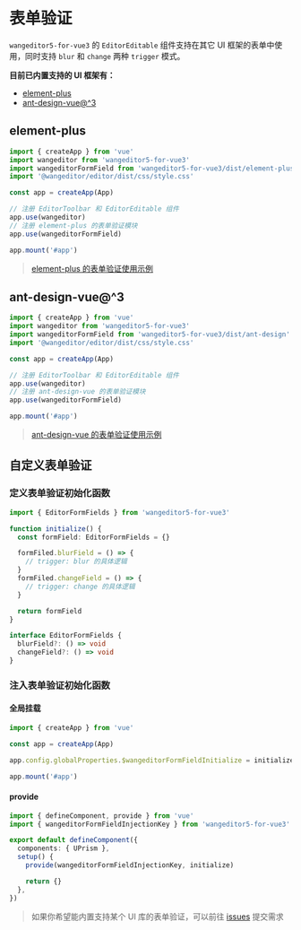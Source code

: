 # 表单验证

`wangeditor5-for-vue3` 的 `EditorEditable` 组件支持在其它 UI 框架的表单中使用，同时支持 `blur` 和 `change` 两种 `trigger` 模式。

**目前已内置支持的 UI 框架有：**

- [element-plus](https://element-plus.gitee.io/#/zh-CN)
- [ant-design-vue@^3](https://next.antdv.com/)

## element-plus

```ts
import { createApp } from 'vue'
import wangeditor from 'wangeditor5-for-vue3'
import wangeditorFormField from 'wangeditor5-for-vue3/dist/element-plus'
import '@wangeditor/editor/dist/css/style.css'

const app = createApp(App)

// 注册 EditorToolbar 和 EditorEditable 组件
app.use(wangeditor)
// 注册 element-plus 的表单验证模块
app.use(wangeditorFormField)

app.mount('#app')
```

> [element-plus 的表单验证使用示例](https://github.com/clinfc/wangeditor5-for-vue3/tree/main/example/element-plus/src/view/form.vue)

## ant-design-vue@^3

```ts
import { createApp } from 'vue'
import wangeditor from 'wangeditor5-for-vue3'
import wangeditorFormField from 'wangeditor5-for-vue3/dist/ant-design'
import '@wangeditor/editor/dist/css/style.css'

const app = createApp(App)

// 注册 EditorToolbar 和 EditorEditable 组件
app.use(wangeditor)
// 注册 ant-design-vue 的表单验证模块
app.use(wangeditorFormField)

app.mount('#app')
```

> [ant-design-vue 的表单验证使用示例](https://github.com/clinfc/wangeditor5-for-vue3/tree/main/example/ant-design/src/view/form.vue)

## 自定义表单验证

### 定义表单验证初始化函数

```ts
import { EditorFormFields } from 'wangeditor5-for-vue3'

function initialize() {
  const formField: EditorFormFields = {}

  formFiled.blurField = () => {
    // trigger: blur 的具体逻辑
  }
  formFiled.changeField = () => {
    // trigger: change 的具体逻辑
  }

  return formField
}
```

```ts
interface EditorFormFields {
  blurField?: () => void
  changeField?: () => void
}
```

### 注入表单验证初始化函数

#### 全局挂载

```ts
import { createApp } from 'vue'

const app = createApp(App)

app.config.globalProperties.$wangeditorFormFieldInitialize = initialize

app.mount('#app')
```

#### provide

```ts
import { defineComponent, provide } from 'vue'
import { wangeditorFormFieldInjectionKey } from 'wangeditor5-for-vue3'

export default defineComponent({
  components: { UPrism },
  setup() {
    provide(wangeditorFormFieldInjectionKey, initialize)

    return {}
  },
})
```

> 如果你希望能内置支持某个 UI 库的表单验证，可以前往 [issues](https://github.com/clinfc/wangeditor5-for-vue3/issues) 提交需求

